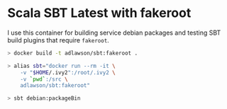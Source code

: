 # Scala SBT Latest with fakeroot

I use this container for building service debian packages and testing SBT build
plugins that require `fakeroot`.

```bash
> docker build -t adlawson/sbt:fakeroot .
```

```bash
> alias sbt="docker run --rm -it \
    -v "$HOME/.ivy2":/root/.ivy2 \
    -v `pwd`:/src \
    adlawson/sbt:fakeroot"

> sbt debian:packageBin
```

